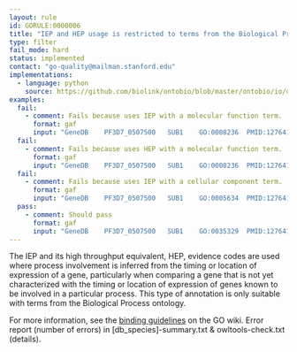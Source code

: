 ```yaml
---
layout: rule
id: GORULE:0000006
title: "IEP and HEP usage is restricted to terms from the Biological Process ontology"
type: filter
fail_mode: hard
status: implemented
contact: "go-quality@mailman.stanford.edu"
implementations:
  - language: python
    source: https://github.com/biolink/ontobio/blob/master/ontobio/io/qc.py
examples:
  fail:
    - comment: Fails because uses IEP with a molecular function term.
      format: gaf
      input: "GeneDB	PF3D7_0507500	SUB1    GO:0008236	PMID:12764150	IEP	F	subtilisin-like	protease 1	PfSUB1|PFE0370c	gene	taxon:36329	20090624	GeneDB"
  fail:
    - comment: Fails because uses HEP with a molecular function term.
      format: gaf
      input: "GeneDB	PF3D7_0507500	SUB1    GO:0008236	PMID:12764150	HEP	F	subtilisin-like	protease 1	PfSUB1|PFE0370c	gene	taxon:36329	20090624	GeneDB"
  fail:
    - comment: Fails because uses IEP with a cellular component term.
      format: gaf
      input: "GeneDB	PF3D7_0507500	SUB1    GO:0005634	PMID:12764150	IEP	F	subtilisin-like	protease 1	PfSUB1|PFE0370c	gene	taxon:36329	20090624	GeneDB"
  pass:
    - comment: Should pass
      format: gaf
      input: "GeneDB	PF3D7_0507500	SUB1    GO:0035329	PMID:12764150	IEP	F	subtilisin-like	protease 1	PfSUB1|PFE0370c	gene	taxon:36329	20090624	GeneDB"
---
```

The IEP and its high throughput equivalent, HEP, evidence codes are used where process involvement is inferred from
the timing or location of expression of a gene, particularly when
comparing a gene that is not yet characterized with the timing or
location of expression of genes known to be involved in a particular
process. This type of annotation is only suitable with terms from the
Biological Process ontology.

For more information, see the [binding
guidelines](http://wiki.geneontology.org/index.php/Binding_Guidelines)
on the GO wiki.
Error report (number of errors) in [db_species]-summary.txt & owltools-check.txt (details).
